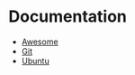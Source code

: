 # Documentation

- [Awesome](https://github.com/LilMeyer/documentation/tree/master/Awesome)
- [Git](https://github.com/LilMeyer/documentation/tree/master/Git)
- [Ubuntu](https://github.com/LilMeyer/documentation/tree/master/Ubuntu)



